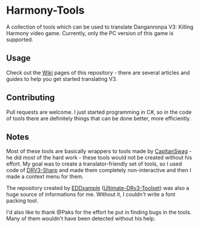 # Harmony-Tools

A collection of tools which can be used to translate Danganronpa V3: Killing Harmony video game. Currently, only the PC version of this game is supported.

## Usage

Check out the [Wiki](https://github.com/redssu/Harmony-Tools/wiki) pages of this repository - there are several articles and guides to help you get started translating V3.


## Contributing

Pull requests are welcome. I just started programming in C#, so in the code of tools there are definitely things that can be done better, more efficiently.


## Notes

Most of these tools are basically wrappers to tools made by [CapitanSwag](https://github.com/jpmac26) - he did most of the hard work - these tools would not be created without his effort. My goal was to create a translator-friendly set of tools, so I used code of [DRV3-Sharp](https://github.com/jpmac26/DRV3-Sharp) and made them completely non-interactive and then I made a context menu for them. 

The repository created by [EDDxample](https://github.com/EDDxample) ([Ultimate-DRv3-Toolset](https://github.com/EDDxample/ultimate-drv3-toolset)) was also a huge source of informations for me. Without it, I couldn't write a font packing tool.

I'd also like to thank @Paks for the effort he put in finding bugs in the tools. Many of them wouldn't have been detected without his help.